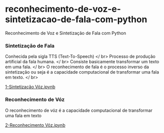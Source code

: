 # reconhecimento-de-voz-e-sintetizacao-de-fala-com-python
Reconhecimento de Voz e Sintetização de Fala com Python

### Sintetização de Fala

Conhecida pela sigla TTS (Text-To-Speech) </ br>
Processo de produção artificial da fala humana. </ br>
Consiste basicamente transformar um texto em uma fala. </ br>
O reconhecimento de fala é o processo inverso da sintetização ou seja é a capacidade computacional de transformar uma fala em texto. </ br>

<a href="https://github.com/renatotvs/reconhecimento-de-voz-e-sintetizacao-de-fala-com-python/blob/master/1-Sintetização Vóz.ipynb">1-Sintetização Vóz.ipynb</a>

### Reconhecimento de Vóz

O reconhecimento de vóz é a capacidade computacional de transformar uma fala em texto

<a href="https://github.com/renatotvs/reconhecimento-de-voz-e-sintetizacao-de-fala-com-python/blob/master/2-Reconhecimento Vóz.ipynb">2-Reconhecimento Vóz.ipynb</a>

